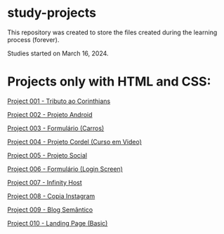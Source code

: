 # study-projects
 This repository was created to store the files created during the learning process (forever).

 Studies started on March 16, 2024.

# Projects only with HTML and CSS:

<a href="https://rodrigooal.github.io/study-projects/sp-001">Project 001 - Tributo ao Corinthians</a>

<a href="https://rodrigooal.github.io/study-projects/sp-002">Project 002 - Projeto Android</a>

<a href="https://rodrigooal.github.io/study-projects/sp-003">Project 003 - Formulário (Carros)</a>

<a href="https://rodrigooal.github.io/study-projects/sp-004">Project 004 - Projeto Cordel (Curso em Video)</a>

<a href="https://rodrigooal.github.io/study-projects/sp-005">Project 005 - Projeto Social</a>

<a href="https://rodrigooal.github.io/study-projects/sp-006">Project 006 - Formulário (Login Screen)</a>

<a href="https://rodrigooal.github.io/study-projects/sp-007">Project 007 - Infinity Host</a>

<a href="https://rodrigooal.github.io/study-projects/sp-008">Project 008 - Copia Instagram</a>

<a href="https://rodrigooal.github.io/study-projects/sp-009">Project 009 - Blog Semântico</a>

<a href="https://rodrigooal.github.io/study-projects/sp-010">Project 010 - Landing Page (Basic)</a>
